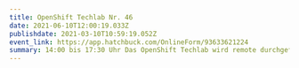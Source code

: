 ```yaml
---
title: OpenShift Techlab Nr. 46
date: 2021-06-10T12:00:19.033Z
publishdate: 2021-03-10T10:59:19.052Z
event_link: https://app.hatchbuck.com/OnlineForm/93633621224
summary: 14:00 bis 17:30 Uhr Das OpenShift Techlab wird remote durchgeführt.
---
```

